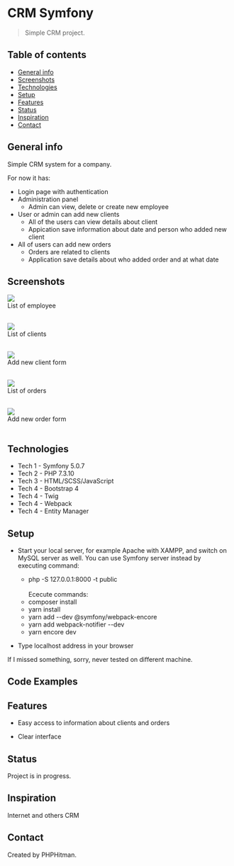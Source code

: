 


# CRM Symfony
> Simple CRM project.

## Table of contents
* [General info](#general-info)
* [Screenshots](#screenshots)
* [Technologies](#technologies)
* [Setup](#setup)
* [Features](#features)
* [Status](#status)
* [Inspiration](#inspiration)
* [Contact](#contact)

## General info
Simple CRM system for a company.

For now it has:
* Login page with authentication
* Administration panel
  * Admin can view, delete or create new employee
* User or admin can add new clients
  * All of the users can view details about client
  * Appication save information about date and person who added new client
* All of users can add new orders
  * Orders are related to clients
  * Application save details about who added order and at what date


## Screenshots

<img src="https://imagizer.imageshack.com/img924/4347/GmtPMl.png"/><br/>
List of employee<br/><br/>

<img src="https://imagizer.imageshack.com/img922/1328/uvAYoj.png"/><br/>
List of clients<br/><br/>

<img src="https://imagizer.imageshack.com/img922/3198/gkhkxW.png"/><br/>
Add new client form<br/><br/>

<img src="https://imagizer.imageshack.com/img923/6444/i3XiyU.png"/><br/>
List of orders<br/><br/>

<img src="https://imagizer.imageshack.com/img923/6023/AqiYV1.png"><br/>
Add new order form<br/><br/>

## Technologies
* Tech 1 - Symfony 5.0.7
* Tech 2 - PHP 7.3.10
* Tech 3 - HTML/SCSS/JavaScript
* Tech 4 - Bootstrap 4
* Tech 4 - Twig
* Tech 4 - Webpack
* Tech 4 - Entity Manager

## Setup


 * Start your local server, for example Apache with XAMPP, and switch on MySQL server as well. You can use Symfony server instead by executing command:
	  * php -S 127.0.0.1:8000 -t public<br/><br/>
 Ececute commands:
	* composer install
	* yarn install
	* yarn add --dev @symfony/webpack-encore
	* yarn add webpack-notifier --dev
	* yarn encore dev

* Type localhost address in your browser

If I missed something, sorry, never tested on different machine.

## Code Examples


## Features

* Easy access to information about clients and orders

* Clear interface

## Status
Project is in progress.

## Inspiration
Internet and others CRM

## Contact
Created by PHPHitman.
